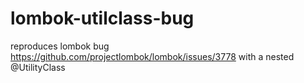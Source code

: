 # lombok-utilclass-bug

reproduces lombok bug https://github.com/projectlombok/lombok/issues/3778 with a nested @UtilityClass 


